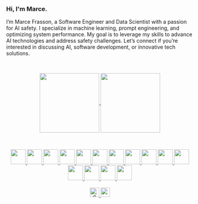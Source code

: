 ### Hi, I'm Marce.

I’m Marce Frasson, a Software Engineer and Data Scientist with a passion for AI safety. I specialize in machine learning, prompt engineering, and optimizing system performance. My goal is to leverage my skills to advance AI technologies and address safety challenges. Let’s connect if you’re interested in discussing AI, software development, or innovative tech solutions.

<br/>

<p align="center">
  <a href="https://github.com/marceFrasson">
  <img
      align="center"
      height="160em"
      src="https://github-readme-stats-sigma-five.vercel.app/api?username=marceFrasson&theme=dark&show_icons=true" />
</a>  
  <a href="https://github.com/marceFrasson">
    <img
      align="center"
      height="160em"
      src="https://github-readme-stats-sigma-five.vercel.app/api/top-langs/?username=marceFrasson&show_icons=true&include_all_commits=true&count_private=true&layout=compact&theme=dark"
    />
  </a>
</p>

<br/>

<p align="center">
  <a href="#">
    <img src="https://cdn.worldvectorlogo.com/logos/c-1.svg" height="40">
  </a>
  <a href="#">
    <img src="https://upload.wikimedia.org/wikipedia/commons/thumb/1/18/ISO_C%2B%2B_Logo.svg/1822px-ISO_C%2B%2B_Logo.svg.png" height="40">
  </a>
  <a href="#">
    <img src="https://upload.wikimedia.org/wikipedia/commons/thumb/c/c3/Python-logo-notext.svg/1869px-Python-logo-notext.svg.png" height="40">
  </a>
  <a href="#">
    <img src="https://upload.wikimedia.org/wikipedia/pt/thumb/3/30/Java_programming_language_logo.svg/1200px-Java_programming_language_logo.svg.png" height="40">
  </a>
  <a href="#">
    <img src="https://www.svgrepo.com/show/303658/nodejs-1-logo.svg" height="40">
  </a>
  <a href="#">
    <img src="https://icon-library.com/images/terminal-icon-png/terminal-icon-png-0.jpg" height="40">
  </a>
  <a href="#">
    <img src="https://avatars.githubusercontent.com/u/4998052?s=280&v=4" height="40">
  </a>
  <a href="#">
    <img src="https://seeklogo.com/images/A/azure-synapse-analytics-logo-B87A556A9C-seeklogo.com.png" height="40">
  </a>
  <a href="#">
    <img src="https://upload.wikimedia.org/wikipedia/commons/thumb/3/3f/Git_icon.svg/1200px-Git_icon.svg.png" height="40">
  </a>
  <a href="#">
    <img src="https://cdn.jsdelivr.net/gh/devicons/devicon/icons/vscode/vscode-original.svg" height="40">
  </a>
  <a href="#">
    <img src="https://resources.jetbrains.com/storage/products/intellij-idea/img/meta/intellij-idea_logo_300x300.png" height="40">
  </a>
  <a href="#">
    <img src="https://cdn.jsdelivr.net/gh/devicons/devicon/icons/slack/slack-original.svg" height="40">
  </a>
  <a href="#">
    <img src="https://upload.wikimedia.org/wikipedia/commons/thumb/3/35/Tux.svg/1200px-Tux.svg.png" height="40">
  </a>
  <a href="#">
    <img src="https://upload.wikimedia.org/wikipedia/commons/thumb/5/5f/Windows_logo_-_2012.svg/1200px-Windows_logo_-_2012.svg.png" height="40">
  </a>
  <a href="#">
    <img src="http://svgur.com/i/TJ_.svg" height="40">
  </a>
  <br/>  
  <br/>
  <a href="https://www.linkedin.com/in/marcefrasson/">
    <img src="https://img.shields.io/badge/-Marce%20Frasson-blue?style=flat-square&logo=Linkedin&logoColor=white&link=https://www.linkedin.com/in/marcefrasson/" height="25/>
  </a>
  <a href="#" alt="Gmail">
  <img src="https://img.shields.io/badge/-marcefrasson@gmail.com-FF0000?style=flat-square&labelColor=FF0000&logo=gmail&logoColor=white&link=marcefrasson@gmail.com" height="25"/>
  </a>
</p>

<br/>
